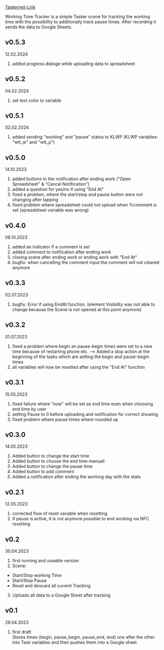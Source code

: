 [Taskernet-Link](https://taskernet.com/shares/?user=AS35m8ks8HbsdHFuQd8IQwuQOnRpbi3s1kNACT0seG%2Ftrt9xPGrDRmNw71%2BgbKj6vg1mISfy&id=Project%3AWorking+Time+Tracker)

Working Time Tracker is a simple Tasker scene for tracking the working time with the possibility to additionally track pause times. After recording it sends the data to Google Sheets.

## v0.5.3
12.02.2024<br/>
1) added progress dialoge while uploading data to spreadsheet

## v0.5.2
04.02.2024<br/>
1) set text color to variable

## v0.5.1
02.02.2024<br/>
1) added sending "working" and "pause" status to KLWP (KLWP variables: "wtt_w" and "wtt_p")

## v0.5.0
14.10.2023<br/>
1) added buttons to the notification after ending work ("Open Spreadsheet" & "Cancel Notification")<br>
2) added a question for yes/no if using "End At"<br>
3) fixed a problem, where the start/stop and pause button were not changing after tapping<br>
4) fixed problem where spreadsheet could not upload when %comment is set (spreadsheet variable was wrong)


## v0.4.0
08.10.2023<br/>
1) added an indicator if a comment is set
2) added comment to notification after ending work
3) closing scene after ending work or ending work with "End At"
4) bugfix: when cancelling the comment input the comment will not cleared anymore

## v0.3.3
02.07.2023<br/>
1) bugfix: Error if using EndAt function. (element Visibility was not able to change because the Scene is not opened at this point anymore)

## v0.3.2
01.07.2023<br/>
1) fixed a problem where begin an pause-begin times were set to a new time because of restarting phone etc. --> Added a stop action at the beginning of the tasks which are setting the begin and pause-begin times
2) all variables will now be resetted after using the "End At" function

## v0.3.1
15.05.2023<br/>
1) fixed failure where "now" will be set as end time even when choosing end time by user
2) setting Pause to 0 before uploading and notification for correct showing
3) fixed problem where pause times where rounded up

## v0.3.0
14.05.2023<br/>
1) Added button to change the start time
2) Added button to choose the end time manuall
3) Added button to change the pause time
4) Added button to add comment
5) Added a notification after ending the working day with the stats

## v0.2.1
12.05.2023<br/>
1) corrected flow of reset variable when resetting
2) if pause is active, it is not anymore possible to end working via NFC resetting

## v0.2
30.04.2023<br/>
1) first running and useable version
2) Scene:
- Start/Stop working Time
- Start/Stop Pause
- Reset and descard all current Tracking
3) Uploads all data to a Google Sheet after tracking

## v0.1
29.04.2023<br/>
1) first draft<br/>
Stores times (begin, pause_begin, pause_end, end) one after the other into Task variables and then pushes them into a Google sheet
